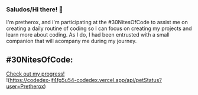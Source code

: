 ### Saludos/Hi there! 👋

I'm pretherox, and i'm participating at the #30NitesOfCode to assist me on creating a daily routine of coding so I can focus
on creating my projects and learn more about coding.
As I do, I had been entrusted with a small companion that will acompany me during my journey.

## #30NitesOfCode:
  [Check out my progress!](https://codedex-git-feature-30-nites-of-code-codedex.vercel.app/@Pretherox/30-nites-of-code)  
  !(https://codedex-jf4fg5u54-codedex.vercel.app/api/petStatus?user=Pretherox)

<!--
**Pretherox/Pretherox** is a ✨ _special_ ✨ repository because its `README.md` (this file) appears on your GitHub profile.

Here are some ideas to get you started:

- 🔭 I’m currently working on ...
- 🌱 I’m currently learning ...
- 👯 I’m looking to collaborate on ...
- 🤔 I’m looking for help with ...
- 💬 Ask me about ...
- 📫 How to reach me: ...
- 😄 Pronouns: ...
- ⚡ Fun fact: ...
-->
